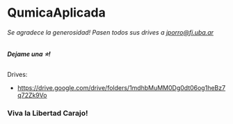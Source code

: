 # QumicaAplicada
###### Se agradece la generosidad! Pasen todos sus drives a jporro@fi.uba.ar
##### Dejame una ⭐! 

Drives: 
* https://drive.google.com/drive/folders/1mdhbMuMM0Dg0dt06og1heBz7q72Zk9Vo

### Viva la Libertad Carajo!
